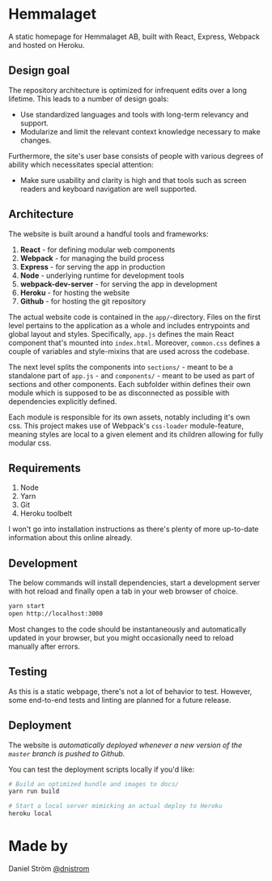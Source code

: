 Hemmalaget
==========

A static homepage for Hemmalaget AB, built with React, Express, Webpack and hosted on Heroku.


## Design goal

The repository architecture is optimized for infrequent edits over a long lifetime. This leads to a number of design goals:

* Use standardized languages and tools with long-term relevancy and support.
* Modularize and limit the relevant context knowledge necessary to make changes.

Furthermore, the site's user base consists of people with various degrees of ability which necessitates special attention:

* Make sure usability and clarity is high and that tools such as screen readers and keyboard navigation are well supported.


## Architecture

The website is built around a handful tools and frameworks:

1. **React** - for defining modular web components
2. **Webpack** - for managing the build process
3. **Express** - for serving the app in production
4. **Node** - underlying runtime for development tools
5. **webpack-dev-server** - for serving the app in development
6. **Heroku** - for hosting the website
7. **Github** - for hosting the git repository

The actual website code is contained in the `app/`-directory. Files on the first level pertains to the application as a whole and includes entrypoints and global layout and styles. Specifically, `app.js` defines the main React component that's mounted into `index.html`. Moreover, `common.css` defines a couple of variables and style-mixins that are used across the codebase.

The next level splits the components into `sections/` - meant to be a standalone part of `app.js` - and `components/` - meant to be used as part of sections and other components. Each subfolder within defines their own module which is supposed to be as disconnected as possible with dependencies explicitly defined.

Each module is responsible for its own assets, notably including it's own css. This project makes use of Webpack's `css-loader` module-feature, meaning styles are local to a given element and its children allowing for fully modular css.


## Requirements

1. Node
2. Yarn
3. Git
4. Heroku toolbelt

I won't go into installation instructions as there's plenty of more up-to-date information about this online already.


## Development

The below commands will install dependencies, start a development server with hot reload and finally open a tab in your web browser of choice.

```bash
yarn start
open http://localhost:3000
```

Most changes to the code should be instantaneously and automatically updated in your browser, but you might occasionally need to reload manually after errors.


## Testing

As this is a static webpage, there's not a lot of behavior to test. However, some end-to-end tests and linting are planned for a future release.


## Deployment

The website is *automatically deployed whenever a new version of the `master` branch is pushed to Github*.

You can test the deployment scripts locally if you'd like:

```bash
# Build an optimized bundle and images to docs/
yarn run build

# Start a local server mimicking an actual deploy to Heroku
heroku local
```


# Made by
Daniel Ström [@dnjstrom](http://twitter.com/dnjstrom)
